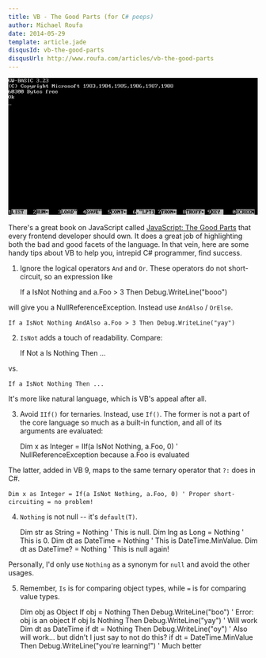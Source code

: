 ```yaml
---
title: VB - The Good Parts (for C# peeps)
author: Michael Roufa
date: 2014-05-29
template: article.jade
disqusId: vb-the-good-parts
disqusUrl: http://www.roufa.com/articles/vb-the-good-parts
---
```

![GW Basic. Remember it? -- from WikiPedia: (http://en.wikipedia.org/wiki/File:GW-BASIC_3.23.png)](gwbasic.png)


There's a great book on JavaScript called [JavaScript: The Good Parts](http://shop.oreilly.com/product/9780596517748.do) that every frontend developer should own. It does a great job of highlighting both the bad and good facets of the language. In that vein, here are some handy tips about VB to help you, intrepid C# programmer, find success.

1) Ignore the logical operators `And` and `Or`. These operators do not short-circuit, so an expression like 

    If a IsNot Nothing and a.Foo > 3 Then Debug.WriteLine("booo")

will give you a NullReferenceException. Instead use `AndAlso` / `OrElse`.

    If a IsNot Nothing AndAlso a.Foo > 3 Then Debug.WriteLine("yay")

2) `IsNot` adds a touch of readability. Compare:
    
    If Not a Is Nothing Then ...

vs.

    If a IsNot Nothing Then ...

It's more like natural language, which is VB's appeal after all.

3) Avoid `IIf()` for ternaries. Instead, use `If()`. The former is not a part of the core language so much as a built-in function, and all of its arguments are evaluated:

    Dim x as Integer = IIf(a IsNot Nothing, a.Foo, 0) ' NullReferenceException because a.Foo is evaluated

The latter, added in VB 9, maps to the same ternary operator that `?:` does in C#.

    Dim x as Integer = If(a IsNot Nothing, a.Foo, 0) ' Proper short-circuiting = no problem!

4) `Nothing` is not null -- it's `default(T)`. 

    Dim str as String = Nothing ' This is null.
    Dim lng as Long = Nothing ' This is 0.
    Dim dt as DateTime = Nothing ' This is DateTime.MinValue.
    Dim dt as DateTime? = Nothing ' This is null again!

Personally, I'd only use `Nothing` as a synonym for `null` and avoid the other usages. 

5) Remember, `Is` is for comparing object types, while `=` is for comparing value types. 

    Dim obj as Object
    If obj = Nothing Then Debug.WriteLine("boo") ' Error: obj is an object
    If obj Is Nothing Then Debug.WriteLine("yay") ' Will work
    Dim dt as DateTime
    if dt = Nothing Then Debug.WriteLine("oy") ' Also will work... but didn't I just say to not do this?
    if dt = DateTime.MinValue Then Debug.WriteLine("you're learning!") ' Much better

